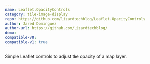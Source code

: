 ```yaml
---
name: Leaflet.OpacityControls
category: tile-image-display
repo: https://github.com/lizardtechblog/Leaflet.OpacityControls
author: Jared Dominguez
author-url: https://github.com/lizardtechblog/
demo: 
compatible-v0:
compatible-v1: true
---
```


Simple Leaflet controls to adjust the opacity of a map layer.

